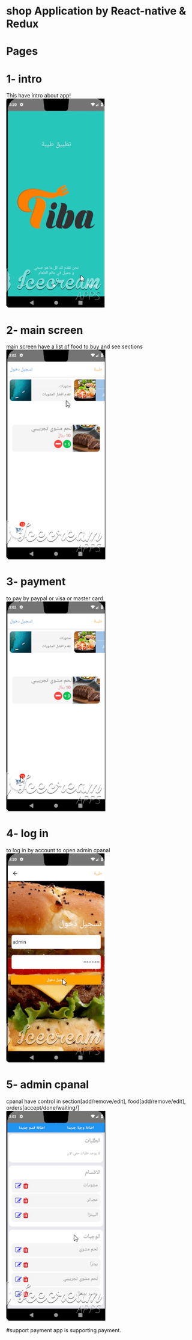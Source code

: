 # shop Application by React-native & Redux
# Pages
# 1- intro  
This have intro about app!  
!["text"](https://github.com/HoSheiMa/shop1/blob/master/5.gif)
# 2- main screen   
main screen have a list of food to buy and see sections  
!["text"](https://github.com/HoSheiMa/shop1/blob/master/1.gif)
# 3- payment
to pay by paypal or visa or master card  
!["text"](https://github.com/HoSheiMa/shop1/blob/master/3.gif)
# 4- log in
to log in by account to open admin cpanal  
!["text"](https://github.com/HoSheiMa/shop1/blob/master/4.gif)
# 5- admin cpanal
cpanal have control in section[add/remove/edit], food[add/remove/edit], orders[accept/done/waiting/]  
!["text"](https://github.com/HoSheiMa/shop1/blob/master/2.gif)

#support payment
app is supporting payment.
